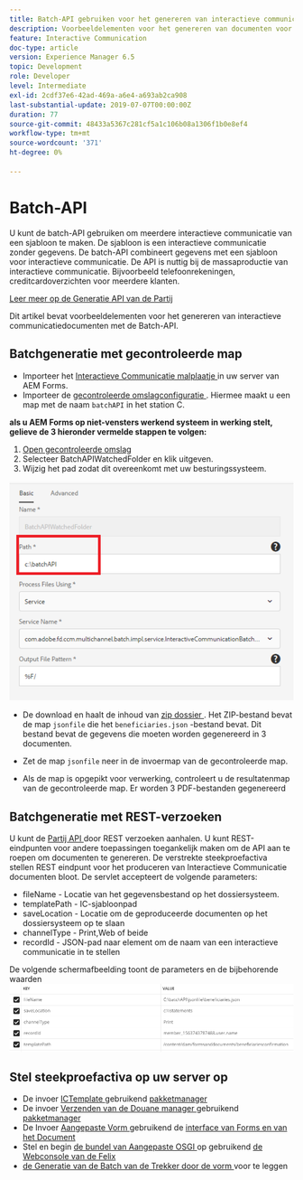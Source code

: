 ```yaml
---
title: Batch-API gebruiken voor het genereren van interactieve communicatiedocumenten
description: Voorbeeldelementen voor het genereren van documenten voor afdrukkanalen met batch-API
feature: Interactive Communication
doc-type: article
version: Experience Manager 6.5
topic: Development
role: Developer
level: Intermediate
exl-id: 2cdf37e6-42ad-469a-a6e4-a693ab2ca908
last-substantial-update: 2019-07-07T00:00:00Z
duration: 77
source-git-commit: 48433a5367c281cf5a1c106b08a1306f1b0e8ef4
workflow-type: tm+mt
source-wordcount: '371'
ht-degree: 0%

---
```


# Batch-API

U kunt de batch-API gebruiken om meerdere interactieve communicatie van een sjabloon te maken. De sjabloon is een interactieve communicatie zonder gegevens. De batch-API combineert gegevens met een sjabloon voor interactieve communicatie. De API is nuttig bij de massaproductie van interactieve communicatie. Bijvoorbeeld telefoonrekeningen, creditcardoverzichten voor meerdere klanten.

[ Leer meer op de Generatie API van de Partij ](https://experienceleague.adobe.com/docs/experience-manager-65/forms/interactive-communications/generate-multiple-interactive-communication-using-batch-api.html?lang=nl-NL)

Dit artikel bevat voorbeeldelementen voor het genereren van interactieve communicatiedocumenten met de Batch-API.

## Batchgeneratie met gecontroleerde map

* Importeer het [ Interactieve Communicatie malplaatje ](assets/Beneficiaries-confirmation.zip) in uw server van AEM Forms.
* Importeer de [ gecontroleerde omslagconfiguratie ](assets/batch-generation-api.zip). Hiermee maakt u een map met de naam `batchAPI` in het station C.

**als u AEM Forms op niet-vensters werkend systeem in werking stelt, gelieve de 3 hieronder vermelde stappen te volgen:**

1. [ Open gecontroleerde omslag ](http://localhost:4502/libs/fd/core/WatchfolderUI/content/UI.html)
2. Selecteer BatchAPIWatchedFolder en klik uitgeven.
3. Wijzig het pad zodat dit overeenkomt met uw besturingssysteem.

![ weg ](assets/watched-folder-batch-api-basic.PNG)

* De download en haalt de inhoud van [ zip dossier ](assets/jsonfile.zip). Het ZIP-bestand bevat de map `jsonfile` die het `beneficiaries.json` -bestand bevat. Dit bestand bevat de gegevens die moeten worden gegenereerd in 3 documenten.

* Zet de map `jsonfile` neer in de invoermap van de gecontroleerde map.
* Als de map is opgepikt voor verwerking, controleert u de resultatenmap van de gecontroleerde map. Er worden 3 PDF-bestanden gegenereerd

## Batchgeneratie met REST-verzoeken

U kunt de [ Partij API ](https://helpx.adobe.com/nl/experience-manager/6-5/forms/javadocs/index.html) door REST verzoeken aanhalen. U kunt REST-eindpunten voor andere toepassingen toegankelijk maken om de API aan te roepen om documenten te genereren.
De verstrekte steekproefactiva stellen REST eindpunt voor het produceren van Interactieve Communicatie documenten bloot. De servlet accepteert de volgende parameters:

* fileName - Locatie van het gegevensbestand op het dossiersysteem.
* templatePath - IC-sjabloonpad
* saveLocation - Locatie om de geproduceerde documenten op het dossiersysteem op te slaan
* channelType - Print,Web of beide
* recordId - JSON-pad naar element om de naam van een interactieve communicatie in te stellen

De volgende schermafbeelding toont de parameters en de bijbehorende waarden
![ steekproefverzoek ](assets/generate-ic-batch-servlet.PNG)

## Stel steekproefactiva op uw server op

* De invoer [ ICTemplate ](assets/ICTemplate.zip) gebruikend [ pakketmanager ](http://localhost:4502/crx/packmgr/index.jsp)
* De invoer [ Verzenden van de Douane manager ](assets/BatchAPICustomSubmit.zip) gebruikend [ pakketmanager ](http://localhost:4502/crx/packmgr/index.jsp)
* De Invoer [ Aangepaste Vorm ](assets/BatchGenerationAPIAF.zip) gebruikend de [ interface van Forms en van het Document ](http://localhost:4502/aem/forms.html/content/dam/formsanddocuments)
* Stel en begin [ de bundel van Aangepaste OSGI ](assets/batchgenerationapi.batchgenerationapi.core-1.0-SNAPSHOT.jar) op gebruikend [ de Webconsole van de Felix ](http://localhost:4502/system/console/bundles)
* [ de Generatie van de Batch van de Trekker door de vorm ](http://localhost:4502/content/dam/formsanddocuments/batchgenerationapi/jcr:content?wcmmode=disabled) voor te leggen

